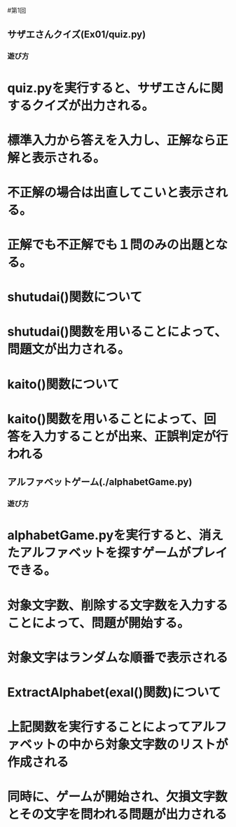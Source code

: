 #第1回
## サザエさんクイズ(Ex01/quiz.py)
### 遊び方
# quiz.pyを実行すると、サザエさんに関するクイズが出力される。
# 標準入力から答えを入力し、正解なら正解と表示される。
# 不正解の場合は出直してこいと表示される。
# 正解でも不正解でも１問のみの出題となる。
# shutudai()関数について
# shutudai()関数を用いることによって、問題文が出力される。
# kaito()関数について
# kaito()関数を用いることによって、回答を入力することが出来、正誤判定が行われる

## アルファベットゲーム(./alphabetGame.py)
### 遊び方
# alphabetGame.pyを実行すると、消えたアルファベットを探すゲームがプレイできる。
# 対象文字数、削除する文字数を入力することによって、問題が開始する。
# 対象文字はランダムな順番で表示される
# ExtractAlphabet(exal()関数)について
# 上記関数を実行することによってアルファベットの中から対象文字数のリストが作成される
# 同時に、ゲームが開始され、欠損文字数とその文字を問われる問題が出力される
